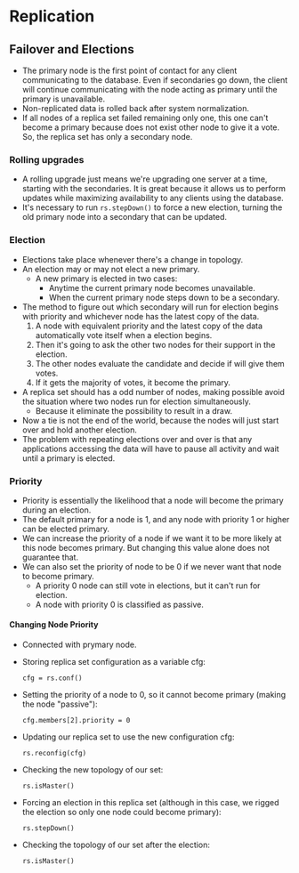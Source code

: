 # Replication

## Failover and Elections

- The primary node is the first point of contact for any client communicating to the database. Even if secondaries go down, the client will continue communicating with the node acting as primary until the primary is unavailable.
- Non-replicated data is rolled back after system normalization.
- If all nodes of a replica set failed remaining only one, this one can't become a primary because does not exist other node to give it a vote. So, the replica set has only a secondary node.

### Rolling upgrades

- A rolling upgrade just means we're upgrading one server at a time, starting with the secondaries. It is great because it allows us to perform updates while maximizing availability to any clients using the database.
- It's necessary to run `rs.stepDown()` to force a new election, turning the old primary node into a secondary that can be updated.

### Election

- Elections take place whenever there's a change in topology.
- An election may or may not elect a new primary.
  - A new primary is elected in two cases:
    - Anytime the current primary node becomes unavailable.
    - When the current primary node steps down to be a secondary.
- The method to figure out which secondary will run for election begins with priority and whichever node has the latest copy of the data.
  1. A node with equivalent priority and the latest copy of the data automatically vote itself when a election begins.
  2. Then it's going to ask the other two nodes for their support in the election.
  3. The other nodes evaluate the candidate and decide if will give them votes.
  4. If it gets the majority of votes, it become the primary.
- A replica set should has a odd number of nodes, making possible avoid the situation where two nodes run for election simultaneously.
  - Because it eliminate the possibility to result in a draw.
- Now a tie is not the end of the world, because the nodes will just start over and hold another election.
- The problem with repeating elections over and over is that any applications accessing the data will have to pause all activity and wait until a primary is elected.

### Priority

- Priority is essentially the likelihood that a node will become the primary during an election.
- The default primary for a node is 1, and any node with priority 1 or higher can be elected primary.
- We can increase the priority of a node if we want it to be more likely at this node becomes primary. But changing this value alone does not guarantee that.
- We can also set the priority of node to be 0 if we never want that node to become primary.
  - A priority 0 node can still vote in elections, but it can't run for election.
  - A node with priority 0 is classified as passive.

#### Changing Node Priority

- Connected with prymary node.
- Storing replica set configuration as a variable cfg:

  ```mongoshell
  cfg = rs.conf()
  ```
- Setting the priority of a node to 0, so it cannot become primary (making the node "passive"):

  ```mongoshell
  cfg.members[2].priority = 0
  ```
- Updating our replica set to use the new configuration cfg:

  ```mongoshell
  rs.reconfig(cfg)
  ```
- Checking the new topology of our set:

  ```mongoshell
  rs.isMaster()
  ```
- Forcing an election in this replica set (although in this case, we rigged the election so only one node could become primary):

  ```mongoshell
  rs.stepDown()
  ```
- Checking the topology of our set after the election:

  ```mongoshell
  rs.isMaster()
  ```
